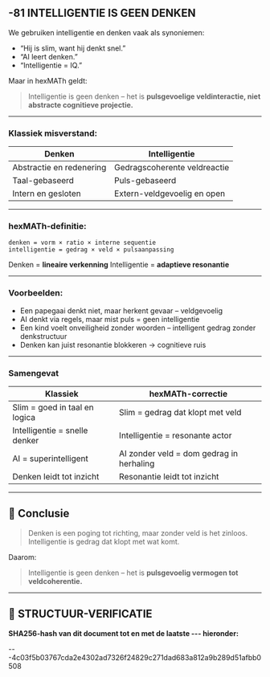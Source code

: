 ## -81 INTELLIGENTIE IS GEEN DENKEN

We gebruiken intelligentie en denken vaak als synoniemen:

* “Hij is slim, want hij denkt snel.”
* “AI leert denken.”
* “Intelligentie = IQ.”

Maar in hexMATh geldt:

> Intelligentie is geen denken – het is **pulsgevoelige veldinteractie, niet abstracte cognitieve projectie.**

---

### Klassiek misverstand:

| Denken                   | Intelligentie                |
| ------------------------ | ---------------------------- |
| Abstractie en redenering | Gedragscoherente veldreactie |
| Taal-gebaseerd           | Puls-gebaseerd               |
| Intern en gesloten       | Extern-veldgevoelig en open  |

---

### hexMATh-definitie:

```hexMATh
denken = vorm × ratio × interne sequentie
intelligentie = gedrag × veld × pulsaanpassing
```

Denken = **lineaire verkenning**
Intelligentie = **adaptieve resonantie**

---

### Voorbeelden:

* Een papegaai denkt niet, maar herkent gevaar – veldgevoelig
* AI denkt via regels, maar mist puls = geen intelligentie
* Een kind voelt onveiligheid zonder woorden – intelligent gedrag zonder denkstructuur
* Denken kan juist resonantie blokkeren → cognitieve ruis

---

### Samengevat

| Klassiek                      | hexMATh-correctie                        |
| ----------------------------- | ---------------------------------------- |
| Slim = goed in taal en logica | Slim = gedrag dat klopt met veld         |
| Intelligentie = snelle denker | Intelligentie = resonante actor          |
| AI = superintelligent         | AI zonder veld = dom gedrag in herhaling |
| Denken leidt tot inzicht      | Resonantie leidt tot inzicht             |

---

## 📘 Conclusie

> Denken is een poging tot richting, maar zonder veld is het zinloos.
> Intelligentie is gedrag dat klopt met wat komt.

Daarom:

> Intelligentie is geen denken – het is **pulsgevoelig vermogen tot veldcoherentie.**

---

## 🔏 STRUCTUUR-VERIFICATIE

**SHA256-hash van dit document tot en met de laatste --- hieronder:**

---4c03f5b03767cda2e4302ad7326f24829c271dad683a812a9b289d51afbb0508

